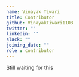 ```yaml
---
name: Vinayak Tiwari
title: Contributor
github: VinayakTiwari1103
twitter: ""
linkedin: ""
slack: ""
joining_date: ""
role : contributor
---
```


Still waiting for this
